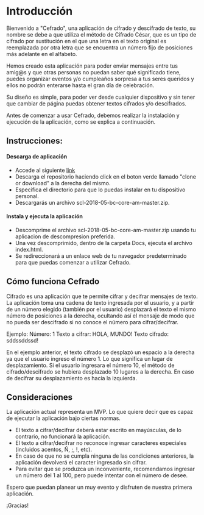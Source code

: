 # Introducción

Bienvenido a "Cefrado", una aplicación de cifrado y descifrado de texto, su nombre se debe a que utiliza el método de Cifrado César, que es un tipo de cifrado por sustitución en el que una letra en el texto original es reemplazada por otra letra que se encuentra un número fijo de posiciones más adelante en el alfabeto.

Hemos creado esta aplicación para poder enviar mensajes entre tus amig@s y que otras personas no puedan saber qué significado tiene, puedes organizar eventos y/o cumpleaños sorpresa a tus seres queridos y ellos no podrán enterarse hasta el gran día de celebración. 

Su diseño es simple, para poder ver desde cualquier dispositivo y sin tener que cambiar de página puedas obtener textos cifrados y/o descifrados.

Antes de comenzar a usar Cefrado, debemos realizar la instalación y ejecución de la aplicación, como se explica a continuación.

## Instrucciones:
 
#### Descarga de aplicación

  * Accede al siguiente [link](https://github.com/floresdani/scl-2018-05-bc-core-am)
  * Descarga el repositorio haciendo click en el boton verde llamado "clone or download" a la derecha del mismo.
  * Especifica el directorio para que lo puedas instalar en tu dispositivo personal.
  * Descargarás un archivo scl-2018-05-bc-core-am-master.zip.

#### Instala y ejecuta la aplicación

  * Descomprime el archivo scl-2018-05-bc-core-am-master.zip usando tu aplicacion de descompresion preferida.
  * Una vez descomprimido, dentro de la carpeta Docs, ejecuta el archivo index.html.
  * Se redireccionará a un enlace web de tu navegador predeterminado para que puedas comenzar a utilizar Cefrado.

## Cómo funciona Cefrado

Cifrado es una aplicación que te permite cifrar y decifrar mensajes de texto. 
La aplicación toma una cadena de texto ingresada por el usuario, y a partir de un número elegido (también por el usuario) desplazará el texto el mismo número de posiciones a la derecha, ocultando así el mensaje de modo que no pueda ser descifrado si no conoce el número para cifrar/decifrar.

Ejemplo: 
Número: 1
Texto a cifrar: HOLA, MUNDO!
Texto cifrado: sddssddssd!

En el ejemplo anterior, el texto cifrado se desplazó un espacio a la derecha ya que el usuario ingreso el número 1. Lo que significa un lugar de desplazamiento. 
Si el usuario ingresara el número 10, el método de cifrado/descifrado se hubiera desplazado 10 lugares a la derecha.
En caso de decifrar su desplazamiento es hacia la izquierda.

## Consideraciones

La aplicación actual representa un MVP. Lo que quiere decir que es capaz de ejecutar la aplicación bajo ciertas normas.

* El texto a cifrar/decifrar deberá estar escrito en mayúsculas, de lo contrario, no funcionará la aplicación.
* El texto a cifrar/decifrar no reconoce ingresar caracteres expeciales (incluidos acentos, Ñ, ;, !, etc).
* En caso de que no se cumpla ninguna de las condiciones anteriores, la aplicación devolverá el caracter ingresado sin cifrar.
* Para evitar que se produzca un inconveniente, recomendamos ingresar un número del 1 al 100, pero puede intentar con el número de desee.

Espero que puedan planear un muy evento y disfruten de nuestra primera aplicación.

¡Gracias!





